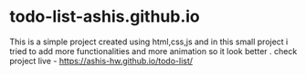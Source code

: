 # todo-list-ashis.github.io
This is a simple project created using html,css,js and in this small project i tried to add more functionalities and more animation so it look better .
check project live - https://ashis-hw.github.io/todo-list/
